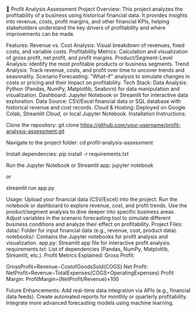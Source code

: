 💼 Profit Analysis Assessment
Project Overview:
This project analyzes the profitability of a business using historical financial data. It provides insights into revenue, costs, profit margins, and other financial KPIs, helping stakeholders understand the key drivers of profitability and where improvements can be made.

Features:
Revenue vs. Cost Analysis: Visual breakdown of revenues, fixed costs, and variable costs.
Profitability Metrics: Calculation and visualization of gross profit, net profit, and profit margins.
Product/Segment-Level Analysis: Identify the most profitable products or business segments.
Trend Analysis: Track revenue, costs, and profit over time to uncover trends and seasonality.
Scenario Forecasting: "What-if" analysis to simulate changes in costs or pricing and their impact on profitability.
Tech Stack:
Data Analysis: Python (Pandas, NumPy, Matplotlib, Seaborn) for data manipulation and visualization.
Dashboard: Jupyter Notebook or Streamlit for interactive data exploration.
Data Source: CSV/Excel financial data or SQL database with historical revenue and cost records.
Cloud & Hosting: Deployed on Google Colab, Streamlit Cloud, or local Jupyter Notebook.
Installation Instructions:

Clone the repository:
git clone https://github.com/your-username/profit-analysis-assessment.git

Navigate to the project folder:
cd profit-analysis-assessment

Install dependencies:
pip install -r requirements.txt

Run the Jupyter Notebook or Streamlit app:
jupyter notebook

or

streamlit run app.py

Usage:
Upload your financial data (CSV/Excel) into the project.
Run the notebook or dashboard to explore revenue, cost, and profit trends.
Use the product/segment analysis to dive deeper into specific business areas.
Adjust variables in the scenario forecasting tool to simulate different business conditions and analyze their effect on profitability.
Project Files:
data/: Folder for input financial data (e.g., revenue, cost, product data).
notebooks/: Contains the Jupyter notebooks for profit analysis and visualization.
app.py: Streamlit app file for interactive profit analysis.
requirements.txt: List of dependencies (Pandas, NumPy, Matplotlib, Streamlit, etc.).
Profit Metrics Explained:
Gross Profit:

GrossProfit=Revenue−CostofGoodsSold(COGS)
Net Profit:
NetProfit=Revenue−TotalExpenses(COGS+OperatingExpenses)
Profit Margin:
ProfitMargin=(NetProfit/Revenue)×100

Future Enhancements:
Add real-time data integration via APIs (e.g., financial data feeds).
Create automated reports for monthly or quarterly profitability.
Integrate more advanced forecasting models using machine learning.
